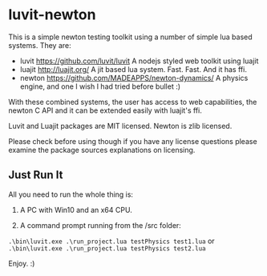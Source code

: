 # luvit-newton
This is a simple newton testing toolkit using a number of simple lua based systems. They are:
- luvit    https://github.com/luvit/luvit   A nodejs styled web toolkit using luajit
- luajit   http://luajit.org/    A jit based lua system. Fast. Fast. And it has ffi. 
- newton  https://github.com/MADEAPPS/newton-dynamics/   A physics engine, and one I wish I had tried before bullet :) 

With these combined systems, the user has access to web capabilities, the newton C API and it can be extended easily with luajit's ffi. 

Luvit and Luajit packages are MIT licensed. 
Newton is zlib licensed.

Please check before using though if you have any license questions please examine the package sources explanations on licensing.

## Just Run It
All you need to run the whole thing is:

1. A PC with Win10 and an x64 CPU. 

2. A command prompt running from the /src folder:

`.\bin\luvit.exe .\run_project.lua testPhysics test1.lua`
or
`.\bin\luvit.exe .\run_project.lua testPhysics test2.lua`

Enjoy. :)
